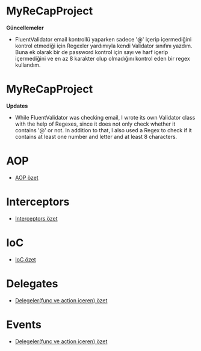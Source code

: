 # MyReCapProject

**Güncellemeler**
- FluentValidator email kontrollü yaparken sadece '@' içerip içermediğini kontrol etmediği için Regexler yardımıyla kendi Validator sınıfını yazdım. 
Buna ek olarak bir de password kontrol için sayı ve harf içerip içermediğini ve en az 8 karakter olup olmadığını kontrol eden bir regex kullandım.


# MyReCapProject

**Updates**
- While FluentValidator was checking email, I wrote its own Validator class with the help of Regexes, since it does not only check whether it contains '@' or not. In addition to that, I also used a Regex to check if it contains at least one number and letter and at least 8 characters.


# AOP
- <a href="https://github.com/AcarFurkan/MyReCapProject/blob/master/AOP.md"> AOP özet </a>

# Interceptors
- <a href="https://github.com/AcarFurkan/MyReCapProject/blob/master/Interceptors.md"> Interceptors özet </a>

# IoC
- <a href="https://github.com/AcarFurkan/MyReCapProject/blob/master/IoC.md"> IoC özet </a>

# Delegates
- <a href="https://github.com/AcarFurkan/MyReCapProject/blob/master/Delegates.md"> Delegeler(func ve action iceren) özet </a>

# Events
- <a href="https://github.com/AcarFurkan/MyReCapProject/blob/master/Events.md"> Delegeler(func ve action iceren) özet </a>





